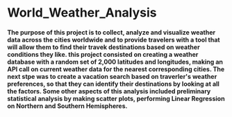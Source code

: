 # World_Weather_Analysis

#### The purpose of this project is to collect, analyze and visualize weather data across the cities worldwide and to provide travelers with a tool that will allow them to find their travek destinations based on weather conditions they like. this project consisted on creating a weather database with a random set of 2,000 latitudes and longitudes, making an API call on current weather data for the nearest corresponding cities. The next stpe was to create a vacation search based on traverler's weather preferences, so that they can identify their destinations by looking at all the factors. Some other aspects of this analysis included preliminary statistical analysis by making scatter plots, performing Linear Regression on Northern and Southern Hemispheres.

